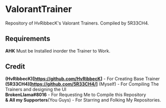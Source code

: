 # ValorantTrainer
Repository of HvRibbecK's Valorant Trainers. Compiled by 5R33CH4.

## Requirements
**AHK** Must be Installed inorder the Trainer to Work.

## Credit
**(HvRibbecK)[https://github.com/HvRibbecK]** - For Creating Base Trainer <br>
**(5R33CH4)[https://github.com/5R33CH4/]** (Myself) - For Compiling The Trainers and designing the UI <br>
**BrokenLlama#8016** - For Requesting Me to Compile this Repository <br>
**& All my Supporters**(You Guys) - For Starring and Folking My Repositories.
